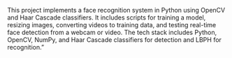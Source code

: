 This project implements a face recognition system in Python using OpenCV and Haar Cascade classifiers. It includes scripts for training a model, resizing images, converting videos to training data, and testing real-time face detection from a webcam or video. The tech stack includes Python, OpenCV, NumPy, and Haar Cascade classifiers for detection and LBPH for recognition.”
